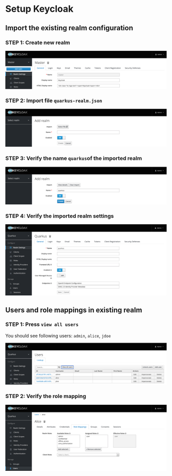 # Setup Keycloak

## Import the existing realm configuration

### STEP 1: Create new realm

![](screenshots/keycloak-config-1.png)

### STEP 2: Import file `quarkus-realm.json`

![](screenshots/keycloak-config-2.png)

### STEP 3: Verify the name `quarkus`of the imported realm

![](screenshots/keycloak-config-3.png)

### STEP 4: Verify the imported realm settings

![](screenshots/keycloak-config-4.png)

## Users and role mappings in existing realm 

### STEP 1: Press `view all users` 

You should see following users: `admin`, `alice`, `jdoe`

![](screenshots/keycloak-users.png)

### STEP 2: Verify the role mapping 

![](screenshots/keycloak-user.png)





